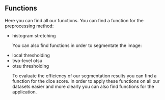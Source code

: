 ## Functions
Here you can find all our functions. You can find a function for the preprocessing method:
- histogram stretching<p>
You can also find functions in order to segmentate the image: 
- local thresholding 
- two-level otsu 
- otsu thresholding<p>
To evaluate the efficiency of our segmentation results you can find a function for the dice score. 
In order to apply these functions on all our datasets easier and more clearly you can also find functions for the application. 